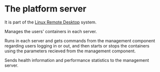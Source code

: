 # The platform server

It is part of the [Linux Remote Desktop](https://github.com/nubosoftware/linux-remote-desktop) system.

Manages the users' containers in each server.

Runs in each server and gets commands from the management component regarding users logging in or out, and then starts or stops the containers using the parameters recieved from the management component.

Sends health information and performance statistics to the management server.
